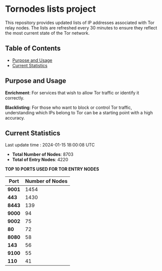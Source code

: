 # Tornodes lists project

This repository provides updated lists of IP addresses associated with Tor relay nodes. The lists are refreshed every 30 minutes to ensure they reflect the most current state of the Tor network.

## Table of Contents

- [Purpose and Usage](#purpose-and-usage)
- [Current Statistics](#current-statistics)


## Purpose and Usage

**Enrichment**: For services that wish to allow Tor traffic or identify it correctly.

**Blacklisting**: For those who want to block or control Tor traffic, understanding which IPs belong to Tor can be a starting point with a high accuracy.

## Current Statistics

Last update time : 2024-01-15 18:00:08 UTC

- **Total Number of Nodes**: 8703
- **Total of Entry Nodes**: 4220

**TOP 10 PORTS USED FOR TOR ENTRY NODES**

| **Port** | **Number of Nodes** |
|------|-----------------|
| **9001**   | 1454  |
| **443**   | 1430  |
| **8443**   | 139  |
| **9000**   | 94  |
| **9002**   | 75  |
| **80**   | 72  |
| **8080**   | 58  |
| **143**   | 56  |
| **9100**   | 55  |
| **110**   | 41  |

